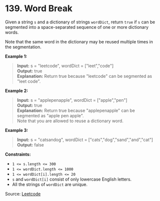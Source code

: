 # 139. Word Break

Given a string `s` and a dictionary of strings `wordDict`, return `true` if `s` can be segmented into a space-separated sequence of one or more dictionary words.

Note that the same word in the dictionary may be reused multiple times in the segmentation.

**Example 1:**

> **Input:** s = "leetcode", wordDict = ["leet","code"]<br>
  **Output:** true<br>
  **Explanation:** Return true because "leetcode" can be segmented as "leet code".

**Example 2:**

> **Input:** s = "applepenapple", wordDict = ["apple","pen"]<br>
  **Output:** true<br>
  **Explanation:** Return true because "applepenapple" can be segmented as "apple pen apple".<br>
  Note that you are allowed to reuse a dictionary word.

**Example 3:**

> **Input:** s = "catsandog", wordDict = ["cats","dog","sand","and","cat"]<br>
  **Output:** false

**Constraints:**

- `1 <= s.length <= 300`
- `1 <= wordDict.length <= 1000`
- `1 <= wordDict[i].length <= 20`
- `s` and `wordDict[i]` consist of only lowercase English letters.
- All the strings of `wordDict` are unique.

Source: [Leetcode](https://leetcode.com/problems/word-break/description/)
